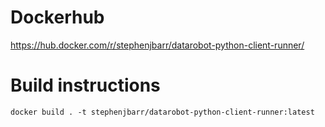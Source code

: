 # Dockerhub

https://hub.docker.com/r/stephenjbarr/datarobot-python-client-runner/

# Build instructions

```
docker build . -t stephenjbarr/datarobot-python-client-runner:latest
```

